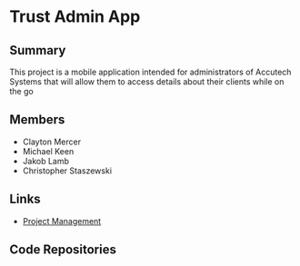 # Trust Admin App

## Summary
This project is a mobile application intended for administrators of Accutech Systems that will allow them to access details about their clients while on the go

## Members
- Clayton Mercer
- Michael Keen
- Jakob Lamb
- Christopher Staszewski

## Links
- [Project Management](https://github.com/mkeen31/trust-admin-app/projects/1)

## Code Repositories
